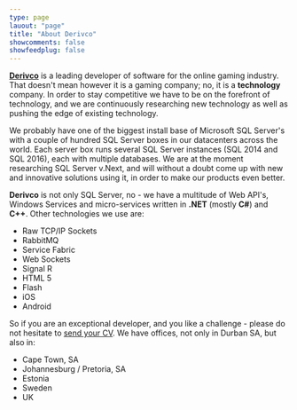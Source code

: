 ```yaml
---
type: page
lauout: "page"
title: "About Derivco"
showcomments: false
showfeedplug: false
---
```

[**Derivco**][1] is a leading developer of software for the online gaming industry. That doesn't mean however it is a gaming company; no, it is a **technology** company. In order to stay competitive we have to be on the forefront of technology, and we are continuously researching new technology as well as pushing the edge of existing technology.

We probably have one of the biggest install base of Microsoft SQL Server's with a couple of hundred SQL Server boxes in our datacenters across the world. Each server box runs several SQL Server instances (SQL 2014 and SQL 2016), each with multiple databases. We are at the moment researching SQL Server v.Next, and will without a doubt come up with new and innovative solutions using it, in order to make our products even better.

**Derivco** is not only SQL Server, no - we have a multitude of Web API's, Windows Services and micro-services written in **.NET** (mostly **C#**) and **C++**. Other technologies we use are:

* Raw TCP/IP Sockets
* RabbitMQ
* Service Fabric
* Web Sockets
* Signal R
* HTML 5
* Flash
* iOS
* Android

So if you are an exceptional developer, and you like a challenge - please do not hesitate to [send your CV][cv]. We have offices, not only in Durban SA, but also in:

* Cape Town, SA
* Johannesburg / Pretoria, SA
* Estonia
* Sweden
* UK

[1]:  http://www.derivco.com
[cv]: http://www.derivco.com/careers.html